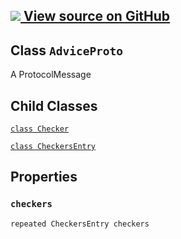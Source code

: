 [ ![](https://tensorflow.google.cn/images/GitHub-Mark-32px.png) View source on
GitHub
](https://github.com/tensorflow/tensorflow/blob/r2.0/tensorflow/core/profiler/tfprof_output.proto)  
---  
  
## Class `AdviceProto`

A ProtocolMessage

## Child Classes

[`class
Checker`](https://tensorflow.google.cn/api_docs/python/tf/compat/v1/profiler/AdviceProto/Checker)

[`class
CheckersEntry`](https://tensorflow.google.cn/api_docs/python/tf/compat/v1/profiler/AdviceProto/CheckersEntry)

## Properties

### `checkers`

`repeated CheckersEntry checkers`

